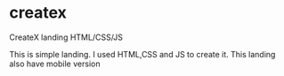 # createx
CreateX landing HTML/CSS/JS

This is simple landing. I used HTML,CSS and JS to create it. This landing also have mobile version

